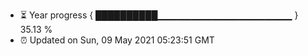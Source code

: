 - ⏳ Year progress { ██████████▁▁▁▁▁▁▁▁▁▁▁▁▁▁▁▁▁▁▁▁ } 35.13 %
- ⏰ Updated on Sun, 09 May 2021 05:23:51 GMT

